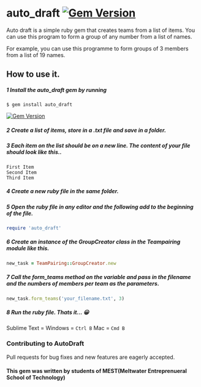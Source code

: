 # auto_draft    [![Gem Version](https://badge.fury.io/rb/auto_draft.svg)](https://badge.fury.io/rb/auto_draft)

Auto draft is a simple ruby gem that creates teams from a list of items. 
You can use this program to form a group of any number from a list of names.

For example, you can use this programme to form groups of 3 members from a list of 19 names.


## How to use it.

##### 1 Install the auto_draft gem by running 


```
$ gem install auto_draft   
```
[![Gem Version](https://badge.fury.io/rb/auto_draft.svg)](https://badge.fury.io/rb/auto_draft)

##### 2 Create a list of items, store in a .txt file and save in a folder. 

##### 3 Each item on the list should be on a new line. The content of your file should look like this.. 

```
First Item
Second Item 
Third Item
```

##### 4 Create a new ruby file in the same folder.

##### 5 Open the ruby file in any editor and the following add to the beginning of the file. 

```ruby
require 'auto_draft'
```

##### 6 Create an instance of the GroupCreator class in the Teampairing module like this.

```ruby
new_task = TeamPairing::GroupCreator.new
```
##### 7 Call the form_teams method on the variable and pass in the filename and the numbers of members per team as the parameters.

```ruby
new_task.form_teams('your_filename.txt', 3)
```

##### 8 Run the ruby file. Thats it... :grinning: 

Sublime Text = Windows = `Ctrl B` Mac = `Cmd B`

### Contributing to AutoDraft

Pull requests for bug fixes and new features are eagerly accepted.

#### This gem was written by students of MEST(Meltwater Entreprenueral School of Technology)
